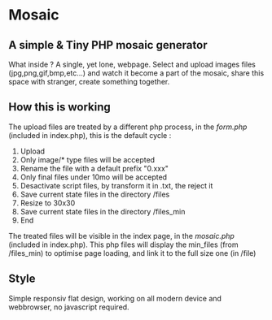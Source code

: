 # Mosaic

## A simple & Tiny PHP mosaic generator

What inside ? A single, yet lone, webpage. Select and upload images files (jpg,png,gif,bmp,etc...) and watch it become a part of the mosaic, share this space with stranger, create something together.

## How this is working

The upload files are treated by a different php process, in the *form.php* (included in index.php), this is the default cycle :

1. Upload
2. Only image/* type files will be accepted
3. Rename the file with a default prefix "0.xxx"
4. Only final files under 10mo will be accepted
5. Desactivate script files, by transform it in .txt, the reject it
6. Save current state files in the directory /files
7. Resize to 30x30
9. Save current state files in the directory /files_min
10. End

The treated files will be visible in the index page, in the *mosaic.php* (included in index.php). This php files will display the min_files (from /files_min) to optimise page loading, and link it to the full size one (in /file)

## Style

Simple responsiv flat design, working on all modern device and webbrowser, no javascript required. 

